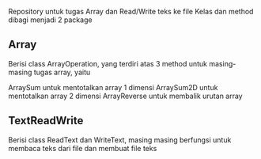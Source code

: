 Repository untuk tugas Array dan Read/Write teks ke file
Kelas dan method dibagi menjadi 2 package

## Array
Berisi class ArrayOperation, yang terdiri atas 3 method untuk masing-masing tugas array, yaitu

ArraySum untuk mentotalkan array 1 dimensi
ArraySum2D untuk mentotalkan array 2 dimensi
ArrayReverse untuk membalik urutan array

## TextReadWrite
Berisi class ReadText dan WriteText, masing masing berfungsi untuk membaca teks dari file dan membuat file teks

